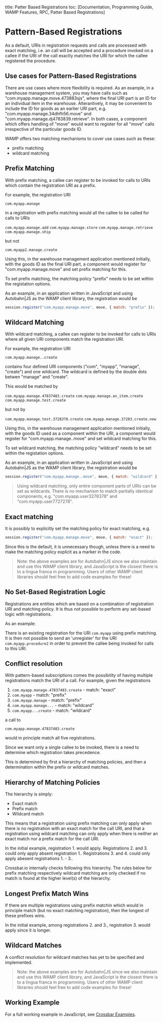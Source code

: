title: Patter Based Registrations
toc: [Documentation, Programming Guide, WAMP Features, RPC, Patter Based Registrations]

# Pattern-Based Registrations

As a default, URIs in registration requests and calls are processed with exact matching, i.e. an call will be accepted and a procedure invoked on a callee if the  URI of the call exactly matches the URI for which the callee registered the procedure.

## Use cases for Pattern-Based Registrations

There are use cases where more flexibility is required. As an example, in a warehouse management system, you may have calls such as "com.myapp.manage.move.473883sjs", where the final URI part is an ID for an individual item in the warehouse. Alterantively, it may be convenient to include the ID for goods as an earlier URI part, e.g. "com.myapp.manage.34dhfh56.move" and "com.myapp.manage.dj4783839.retrieve". In both cases, a component which offers handling of "move" would want to register for all "move" calls irrespective of the particular goods ID.

WAMP offers two matching mechanisms to cover use cases such as these:

* prefix matching
* wildcard matching

## Prefix Matching

With prefix matching, a callee can register to be invoked for calls to URIs which contain the registration URI as a prefix.

For example, the registration URI

`com.myapp.manage`

in a registration with prefix matching would all the callee to be called for calls to URIs

`com.myapp.manage.add`
`com.myapp.manage.store`
`com.myapp.manage.retrieve`
`com.myapp.manage.ship`

but not

`com.myapp2.manage.create`

Using this, in the warehouse management application mentioned initially, with the goods ID as the final URI part, a component would register for "com.myapp.manage.move" and set prefix matching for this.

To set prefix matching, the matching policy "prefix" needs to be set within the registation options.

As an example, in an application written in JavaScript and using Autobahn|JS as the WAMP client library, the registration would be

```javascript
session.register("com.myapp.manage.move", move, { match: "prefix" });
```

## Wildcard Matching

With wildcard matching, a callee can register to be invoked for calls to URIs where all given URI components match the registration URI.

For example, the registration URI

`com.myapp.manage..create`

contains four defined URI components ("com", "myapp", "manage", "create") and one wildcard. The wildcard is defined by the double dots betwen "manage" and "create". 

This would be matched by

`com.myapp.manage.47837483.create`
`com.myapp.manage.an_item.create`
`com.myapp.manage.test.create`

but not by

`com.myapp.manage.test.3728378.create`
`com.myapp.manage.37283.create.new`

Using this, in the warehouse management application mentioned initially, with the goods ID used as a component within the URI, a component would register for "com.myapp.manage..move" and set wildcard matching for this.

To set wildcard matching, the matching policy "wildcard" needs to be set within the registation options.

As an example, in an application written in JavaScript and using Autobahn|JS as the WAMP client library, the registration would be

```javascript
session.register("com.myapp.manage..move", move, { match: "wildcard" });
```

> Using wildcard matching, only entire component parts of URIs can be set as wildcards. There is no mechanism to match partially identical components, e.g. "com.myapp.user3278378" and "com.myapp.user7727278".

## Exact matching

It is possibly to explicitly set the matching policy for exact matching, e.g.

```javascript
session.register("com.myapp.manage.move", move, { match: "exact" });
```

Since this is the default, it is unnecessary though, unless there is a need to make the matching policy explicit as a marker in the code.


> Note: the above examples are for Autobahn|JS since we also maintain and use this WAMP client library, and JavaScript is the closest there is to a lingua franca in programming. Users of other WAMP client libraries should feel free to add code examples for these!

## No Set-Based Registration Logic

Registrations are entities which are based on a combination of registration URI and matching policy. It is thus not possible to perform any set-based logic with registrations.

As an example: 

There is an existing registration for the URI `com.myapp` using prefix matching. It is then not possible to send an 'unregister' for the URI `com.myapp.procedure2` in order to prevent the callee being invoked for calls to this URI.


## Conflict resolution

With pattern-based subscriptions comes the possibility of having multiple registrations match the URI of a call. For example, given the registrations

1. `com.myapp.manage.47837483.create` - match: "exact"
2. `com.myapp` - match: "prefix"
3. `com.myapp.manage` - match: "prefix"
4. `com.myapp.manage...` - match: "wildcard"
5. `com.myapp...create` - match: "wildcard"

a call to 

`com.myapp.manage.47837483.create` 

would in principle match all five registrations. 

Since we want only a single callee to be invoked, there is a need to determine which registration takes precedence.

This is determined by first a hierarchy of matching policies, and then a determination within the prefix or wildcard matches.

## Hierarchy of Matching Policies

The hierarchy is simply:

- Exact match
- Prefix match
- Wildcard match

This means that a registration using prefix matching can only apply when there is no registration with an exact match for the call URI, and that a registration using wildcard matching can only apply when there is neither an exact match nor a prefix match for the call URI. 

In the initial example, registration 1. would apply.
Registrations 2. and 3. could only apply absent registration 1..
Registrations 3. and 4. could only apply abesent registrations 1. - 3..

Crossbar.io internally checks following this hierarchy. The rules below for prefix matching respectively wildcard matching are only checked if no match is found at the higher level(s) of the hierarchy.

## Longest Prefix Match Wins

If there are multiple registrations using prefix matchin which would in principle match (but no exact matching registration), then the longest of these prefixes wins. 

In the initial example, among registrations 2. and 3., registration 3. would apply since it is longer.

## Wildcard Matches

A conflict resolution for wildcard matches has yet to be specified and implemented.




> Note: the above examples are for Autobahn|JS since we also maintain and use this WAMP client library, and JavaScript is the closest there is to a lingua franca in programming. Users of other WAMP client libraries should feel free to add code examples for these!


## Working Example

For a full working example in JavaScript, see [Crossbar Examples](https://github.com/crossbario/crossbarexamples/tree/master/patternregs).
